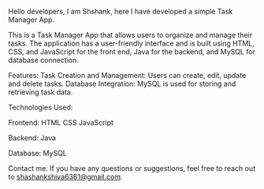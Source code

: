 Hello developers, I am Shshank, here I have developed a simple Task Manager App.

This is a Task Manager App that allows users to organize and manage their tasks. The application has a user-friendly interface and is built using HTML, CSS, and JavaScript for the front end, Java for the backend,
and MySQL for database connection.

Features:
Task Creation and Management: Users can create, edit, update and delete tasks.
Database Integration: MySQL is used for storing and retrieving task data.

Technologies Used:

Frontend:
HTML
CSS
JavaScript

Backend:
Java

Database:
MySQL

Contact me:
If you have any questions or suggestions, feel free to reach out to shashankshiva6361@gmail.com.
